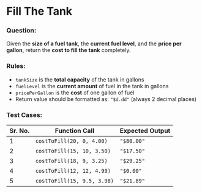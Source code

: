 # Fill The Tank

### Question:
Given the **size of a fuel tank**, the **current fuel level**, and the **price per gallon**, return the **cost to fill the tank** completely.

### Rules:
- `tankSize` is the **total capacity** of the tank in gallons
- `fuelLevel` is the **current amount** of fuel in the tank in gallons
- `pricePerGallon` is the **cost** of one gallon of fuel
- Return value should be formatted as: `"$d.dd"` (always 2 decimal places)

### Test Cases:
| **Sr. No.** | **Function Call**           | **Expected Output** |
| ----------- | --------------------------- | ------------------- |
| 1           | `costToFill(20, 0, 4.00)`   | `"$80.00"`          |
| 2           | `costToFill(15, 10, 3.50)`  | `"$17.50"`          |
| 3           | `costToFill(18, 9, 3.25)`   | `"$29.25"`          |
| 4           | `costToFill(12, 12, 4.99)`  | `"$0.00"`           |
| 5           | `costToFill(15, 9.5, 3.98)` | `"$21.89"`          |